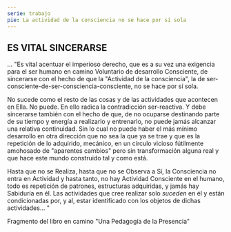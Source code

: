 ```yaml
---
serie: trabajo
pie: La actividad de la consciencia no se hace por sí sola
---
```


## ES VITAL SINCERARSE

... "Es vital acentuar el imperioso derecho, que es a su vez una exigencia para el ser humano en camino Voluntario de desarrollo Consciente, de sincerarse con el hecho de que la "Actividad de la consciencia", la de ser-consciente-de-ser-consciencia-consciente, no se hace por sí sola.

No sucede como el resto de las cosas y de las actividades que acontecen en Ella. No puede. En ello radica la contradicción ser-reactiva. Y debe sincerarse también con el hecho de que, de no ocuparse destinando parte de su tiempo y energía a realizarlo y entrenarlo, no puede jamás alcanzar una relativa continuidad. Sin lo cual no puede haber el más mínimo desarrollo en otra dirección que no sea la que ya se trae y que es la repetición de lo adquirido, mecánico, en un círculo vicioso fútilmente amohosado de "aparentes cambios" pero sin transformación alguna real y que hace este mundo construido tal y como está.

Hasta que no se Realiza, hasta que no se Observa a Sí, la Consciencia no entra en Actividad y hasta tanto, no hay Actividad Consciente en el humano, todo es repetición de patrones, estructuras adquiridas, y jamás hay Sabiduría en él. Las actividades que cree realizar solo _suceden_ en él y están condicionadas por, y al, estar identificado con los objetos de dichas actividades... "

Fragmento del libro en camino
"Una Pedagogía de la Presencia"

